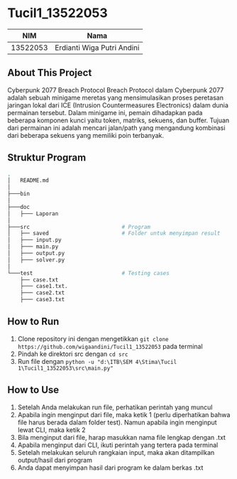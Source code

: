 # Tucil1_13522053

| NIM | Nama |
| :---: | :---: |
| 13522053 | Erdianti Wiga Putri Andini|

## About This Project
Cyberpunk 2077 Breach Protocol
Breach Protocol dalam Cyberpunk 2077 adalah sebuah minigame meretas yang mensimulasikan proses peretasan jaringan lokal dari ICE (Intrusion Countermeasures Electronics) dalam dunia permainan tersebut. Dalam minigame ini, pemain dihadapkan pada beberapa komponen kunci yaitu token, matriks, sekuens, dan buffer. Tujuan dari permainan ini adalah mencari jalan/path yang mengandung kombinasi dari beberapa sekuens yang memiliki poin terbanyak.

## Struktur Program
```bash
.
│   README.md
│
├───bin                                   
│
├───doc  
│   ├─── Laporan
│                      
├───src                             # Program
│   ├── saved                       # Folder untuk menyimpan result         
│   ├─── input.py 
│   ├─── main.py 
│   ├─── output.py 
│   ├─── solver.py                       
│  
└───test                            # Testing cases
    ├── case.txt             
    ├─── case1.txt.
    ├─── case2.txt
    ├─── case3.txt
```

## How to Run
1. Clone repository ini dengan mengetikkan `git clone https://github.com/wigaandini/Tucil1_13522053` pada terminal
2. Pindah ke direktori src dengan `cd src`
3. Run file dengan `python -u "d:\ITB\SEM 4\Stima\Tucil 1\Tucil1_13522053\src\main.py"`

## How to Use
1. Setelah Anda melakukan run file, perhatikan perintah yang muncul
2. Apabila ingin menginput dari file, maka ketik 1 (perlu diperhatikan bahwa file harus berada dalam folder test). Namun apabila ingin menginput lewat CLI, maka ketik 2
3. Bila menginput dari file, harap masukkan nama file lengkap dengan .txt
4. Apabila menginput dari CLI, ikuti perintah yang tertera pada terminal
5. Setelah melakukan seluruh rangkaian input, maka akan ditampilkan output/hasil dari program
6. Anda dapat menyimpan hasil dari program ke dalam berkas .txt
